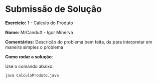 # Submissão de Solução

**Exercicio:** 1 - Cálculo do Produto

**Nome:** MrCanduX - Igor Minerva

**Comentários:** Descrição do problema bem feita, da para interpretar em maneira simples o problema

**Como rodar a solução**: 

Use o comando abaixo: 
```bash
java CalculoProduto.java
```